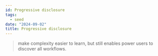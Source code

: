 ```yaml
---
id: Progressive disclosure
tags:
  - seed
date: "2024-09-02"
title: Progressive disclosure
---
```


> make complexity easier to learn, but still enables power users to discover all workflows.
